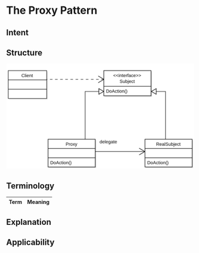 # The Proxy Pattern

## Intent

## Structure

![](../data/proxy_pattern_uml.png) 

## Terminology

| Term                     | Meaning                                                                                                                                         |
| ------------------------ | ----------------------------------------------------------------------------------------------------------------------------------------------- |

## Explanation

## Applicability 

